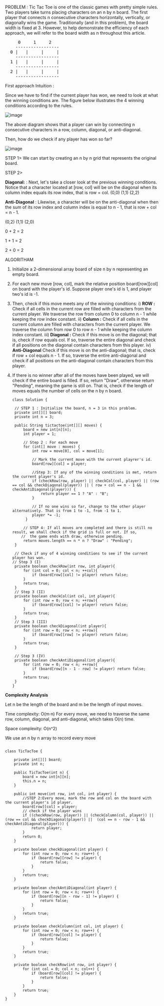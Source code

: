 
PROBLEM : 
Tic Tac Toe is one of the classic games with pretty simple rules. Two players take turns placing characters on an n by n board. The first player that connects n consecutive characters horizontally, vertically, or diagonally wins the game. Traditionally (and in this problem), the board width is fixed at 3. However, to help demonstrate the efficiency of each approach, we will refer to the board width as n throughout this article.

<PRE>
     0     1     2    
    -----------------
  0 |   |     |     |    
    -----------------
  1 |   |     |     |   
    -----------------
  2 |   |     |     |  
    -----------------
</PRE>     
    

First approach Intuition :

Since we have to find if the current player has won, we need to look at what the winning conditions are. The figure below illustrates the 4 winning conditions according to the rules.

![image](https://github.com/gkumarcoder/low-level-design-coding/assets/25560217/3918026a-fa51-46a9-a442-4e42de759511)

The above diagram shows that a player can win by connecting n consecutive characters in a row, column, diagonal, or anti-diagonal.

Then, how do we check if any player has won so far?

![image](https://github.com/gkumarcoder/low-level-design-coding/assets/25560217/4094d927-4c26-4900-a1ad-9f446a59de40)

STEP 1>
We can start by creating an n by n grid that represents the original board.

STEP 2>

**Diagonal:** : Next, let's take a closer look at the previous winning conditions. Notice that a character located at [row, col] will be on the diagonal when its column index equals its row index, that is row = col. 
(0,0) (1,1) (2,2)

**Anti-Diagonal** : Likewise, a character will be on the anti-diagonal when then the sum of its row index and column index is equal to n - 1, 
that is row + col = n - 1.

(0,2) (1,1) (2,0)

0 + 2 = 2

1 + 1 = 2

2 + 0 = 2

ALGORITHAM

1. Initialize a 2-dimensional array board of size n by n representing an empty board.

2. For each new move [row, col], mark the relative position board[row][col] on board with the player's id.
   Suppose player one's id is 1, and player two's id is -1.

3. Then, check if this move meets any of the winning conditions:
   i) **ROW :** Check if all cells in the current row are filled with characters from the current player.
      We traverse the row from column 0 to column n - 1 while keeping the row index constant.
   ii) **Column :** Check if all cells in the current column are filled with characters from the current player.
      We traverse the column from row 0 to row n - 1 while keeping the column index constant.
   iii) **Diagonal :** Check if this move is on the diagonal; that is, check if row equals col. If so, traverse the entire diagonal
       and check if all positions on the diagonal contain characters from this player.
   iv) **Anti-Diagonal** Check if this move is on the anti-diagonal; that is, check if row + col equals n - 1. If so,
       traverse the entire anti-diagonal and check if all positions on the anti-diagonal contain characters from this player.
   
4. If there is no winner after all of the moves have been played, we will check if the entire board is filled.
   If so, return "Draw", otherwise return "Pending", meaning the game is still on. That is, check if the length of moves equals
   the number of cells on the n by n board.


   ```
   class Solution {

    // STEP 1 : Initialize the board, n = 3 in this problem.
    private int[][] board;
    private int n = 3;
    
    public String tictactoe(int[][] moves) {
        board = new int[n][n];
        int player = 1;
        
        // Step 2 : For each move
        for (int[] move : moves) {
            int row = move[0], col = move[1];

            // Mark the current move with the current playrer's id.
            board[row][col] = player;

            //Step 3: If any of the winning conditions is met, return the current player's id.
            if (checkRow(row, player) || checkCol(col, player) || (row == col && checkDiagonal(player)) || ( row + col == n - 1 && checkAntiDiagonal(player))) {
                return player == 1 ? "A" : "B";
            }

            // If no one wins so far, change to the other player alternatively. That is from 1 to -1, from -1 to 1.
            player *= -1;       
         }

        // STEP 4: If all moves are completed and there is still no result, we shall check if the grid is full or not. If so,
       //  the game ends with draw, otherwise pending.
        return moves.length == n * n ? "Draw" : "Pending";   
    }

    // Check if any of 4 winning conditions to see if the current player has won.
   // Step 3 (I)
    private boolean checkRow(int row, int player){
        for (int col = 0; col < n; ++col){
            if (board[row][col] != player) return false;
        }
        return true;
    }
    // Step 3 (II)
    private boolean checkCol(int col, int player){
        for (int row = 0; row < n; ++row){
            if (board[row][col] != player) return false;
        }
        return true;
    }
    // Step 3 (III)
    private boolean checkDiagonal(int player){
        for (int row = 0; row < n; ++row){
            if (board[row][row] != player) return false;
        }
        return true;
    }
   
    // Step 3 (IV)
    private boolean checkAntiDiagonal(int player){
        for (int row = 0; row < n; ++row){
            if (board[row][n - 1 - row] != player) return false;
        }
        return true;
    }
   }  

   ```


**Complexity Analysis**

Let n be the length of the board and m be the length of input moves.

Time complexity: O(m⋅n)
For every move, we need to traverse the same row, column, diagonal, and anti-diagonal, which takes O(n) time.

Space complexity: O(n^2)

We use an n by n array to record every move




```

class TicTacToe {

    private int[][] board;
    private int n;

    public TicTacToe(int n) {
        board = new int[n][n];
        this.n = n;
    }

    public int move(int row, int col, int player) {
        //STEP 2:Every move, mark the row and col on the board with the current player's id player.
        board[row][col] = player;
        // check if the player wins
        if ((checkRow(row, player)) || (checkColumn(col, player)) || (row == col && checkDiagonal(player)) ||  (col == n - row - 1 && checkAntiDiagonal(player))) {
            return player;
        }
        return 0;
    }

    private boolean checkDiagonal(int player) {
        for (int row = 0; row < n; row++) {
            if (board[row][row] != player) {
                return false;
            }
        }
        return true;
    }

    private boolean checkAntiDiagonal(int player) {
        for (int row = 0; row < n; row++) {
            if (board[row][n - row - 1] != player) {
                return false;
            }
        }
        return true;
    }

    private boolean checkColumn(int col, int player) {
        for (int row = 0; row < n; row++) {
            if (board[row][col] != player) {
                return false;
            }
        }
        return true;
    }

    private boolean checkRow(int row, int player) {
        for (int col = 0; col < n; col++) {
            if (board[row][col] != player) {
                return false;
            }
        }
        return true;
    }
}


```











